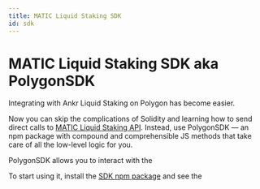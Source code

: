 ```yaml
---
title: MATIC Liquid Staking SDK
id: sdk
---
```


# MATIC Liquid Staking SDK aka PolygonSDK

Integrating with Ankr Liquid Staking on Polygon has become easier. 

Now you can skip the complications of Solidity and learning how to send direct calls to [MATIC Liquid Staking API](https://www.ankr.com/docs/staking/liquid-staking/matic/api/). 
Instead, use PolygonSDK — an npm package with compound and comprehensible JS methods that take care of all the low-level logic for you.

PolygonSDK allows you to interact with the 

To start using it, install the [SDK npm package](https://www.npmjs.com/package/@ankr.com/staking-sdk) and see the 